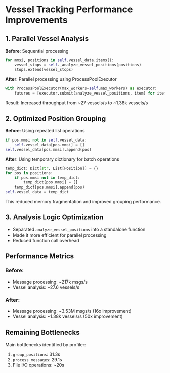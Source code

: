 # Vessel Tracking Performance Improvements

## 1. Parallel Vessel Analysis

**Before**: Sequential processing
```python
for mmsi, positions in self.vessel_data.items():
    vessel_stops = self._analyze_vessel_positions(positions)
    stops.extend(vessel_stops)
```

**After**: Parallel processing using ProcessPoolExecutor
```python
with ProcessPoolExecutor(max_workers=self.max_workers) as executor:
    futures = [executor.submit(analyze_vessel_positions, item) for item in items]
```

Result: Increased throughput from ~27 vessels/s to ~1.38k vessels/s

## 2. Optimized Position Grouping

**Before**: Using repeated list operations
```python
if pos.mmsi not in self.vessel_data:
    self.vessel_data[pos.mmsi] = []
self.vessel_data[pos.mmsi].append(pos)
```

**After**: Using temporary dictionary for batch operations
```python
temp_dict: Dict[str, List[Position]] = {}
for pos in positions:
    if pos.mmsi not in temp_dict:
        temp_dict[pos.mmsi] = []
    temp_dict[pos.mmsi].append(pos)
self.vessel_data = temp_dict
```

This reduced memory fragmentation and improved grouping performance.

## 3. Analysis Logic Optimization
- Separated `analyze_vessel_positions` into a standalone function
- Made it more efficient for parallel processing
- Reduced function call overhead

## Performance Metrics

### Before:
- Message processing: ~217k msgs/s
- Vessel analysis: ~27.6 vessels/s

### After:
- Message processing: ~3.53M msgs/s (16x improvement)
- Vessel analysis: ~1.38k vessels/s (50x improvement)

## Remaining Bottlenecks

Main bottlenecks identified by profiler:
1. `group_positions`: 31.3s
2. `process_messages`: 29.1s
3. File I/O operations: ~20s
